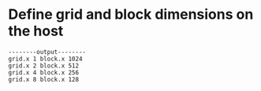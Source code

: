 # Define grid and block dimensions on the host

	--------output--------
	grid.x 1 block.x 1024
	grid.x 2 block.x 512
	grid.x 4 block.x 256
	grid.x 8 block.x 128
